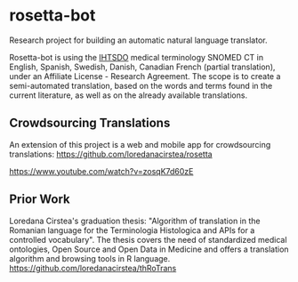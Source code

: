 # rosetta-bot

Research project for building an automatic natural language translator.

Rosetta-bot is using the [IHTSDO](http://www.ihtsdo.org/) medical terminology SNOMED CT in English, Spanish, Swedish, Danish, Canadian French (partial translation), under an Affiliate License - Research Agreement. The scope is to create a semi-automated translation, based on the words and terms found in the current literature, as well as on the already available translations.

## Crowdsourcing Translations

An extension of this project is a web and mobile app for crowdsourcing translations:
https://github.com/loredanacirstea/rosetta

https://www.youtube.com/watch?v=zosqK7d60zE 

## Prior Work

Loredana Cirstea's graduation thesis: "Algorithm of translation in the Romanian language for the Terminologia Histologica and APIs for a controlled vocabulary". The thesis covers the need of standardized medical ontologies, Open Source and Open Data in Medicine and offers a translation algorithm and browsing tools in R language.
https://github.com/loredanacirstea/thRoTrans
